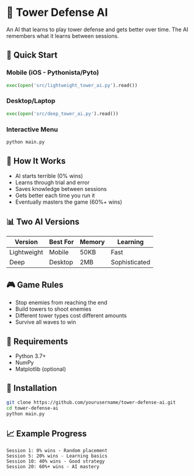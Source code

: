 # 🏰 Tower Defense AI

An AI that learns to play tower defense and gets better over time. The AI remembers what it learns between sessions.

## 🚀 Quick Start

### Mobile (iOS - Pythonista/Pyto)
```python
exec(open('src/lightweight_tower_ai.py').read())
```

### Desktop/Laptop

```python
exec(open('src/deep_tower_ai.py').read())
```

### Interactive Menu

```python
python main.py
```

## 🧠 How It Works

- AI starts terrible (0% wins)
- Learns through trial and error
- Saves knowledge between sessions
- Gets better each time you run it
- Eventually masters the game (60%+ wins)

## 📊 Two AI Versions

|Version    |Best For|Memory|Learning     |
|-----------|--------|------|-------------|
|Lightweight|Mobile  |50KB  |Fast         |
|Deep       |Desktop |2MB   |Sophisticated|

## 🎮 Game Rules

- Stop enemies from reaching the end
- Build towers to shoot enemies
- Different tower types cost different amounts
- Survive all waves to win

## 📱 Requirements

- Python 3.7+
- NumPy
- Matplotlib (optional)

## 🔧 Installation

```bash
git clone https://github.com/yourusername/tower-defense-ai.git
cd tower-defense-ai
python main.py
```

## 📈 Example Progress

```
Session 1: 0% wins - Random placement
Session 5: 20% wins - Learning basics  
Session 10: 40% wins - Good strategy
Session 20: 60%+ wins - AI mastery
```